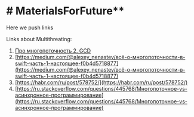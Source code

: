 # # MaterialsForFuture**
Here we push links

Links about Multithreating:

   1) [Про многопоточность 2. GCD](https://habr.com/ru/post/578752/)
   2) [https://medium.com/@alexey_nenastev/всё-о-многопоточности-в-swift-часть-1-настоящее-f0b4d5718877](https://medium.com/@alexey_nenastev/всё-о-многопоточности-в-swift-часть-1-настоящее-f0b4d5718877)
   3) [https://habr.com/ru/post/578752/](https://habr.com/ru/post/578752/)
   4) [https://ru.stackoverflow.com/questions/445768/Многопоточное-vs-асинхронное-программирование](https://ru.stackoverflow.com/questions/445768/Многопоточное-vs-асинхронное-программирование)
